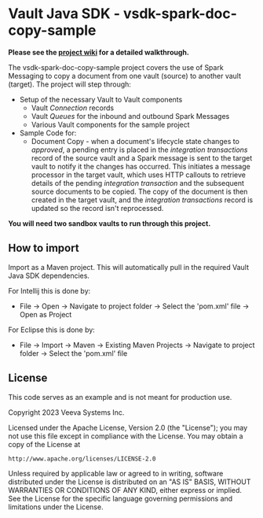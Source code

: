 # Vault Java SDK - vsdk-spark-doc-copy-sample

**Please see the [project wiki](https://github.com/veeva/vsdk-spark-doc-copy-sample/wiki) for a detailed walkthrough.**

The vsdk-spark-doc-copy-sample project covers the use of Spark Messaging to copy a document from one vault (source) to another vault (target). The project will step through:

* Setup of the necessary Vault to Vault components
    * Vault _Connection_ records
    * Vault _Queues_ for the inbound and outbound Spark Messages
    * Various Vault components for the sample project
* Sample Code for:
    * Document Copy - when a document's lifecycle state changes to _approved_, a pending entry is placed in the _integration transactions_ record of the source vault and a Spark message is sent to the target vault to notify it the changes has occurred. This initiates a message processor in the target vault, which uses HTTP callouts to retrieve details of the pending _integration transaction_ and the subsequent source documents to be copied. The copy of the document is then created in the target vault, and the _integration transactions_ record is updated so the record isn't reprocessed.
	

**You will need two sandbox vaults to run through this project.**

## How to import

Import as a Maven project. This will automatically pull in the required Vault Java SDK dependencies. 

For Intellij this is done by:
- File -> Open -> Navigate to project folder -> Select the 'pom.xml' file -> Open as Project

For Eclipse this is done by:
- File -> Import -> Maven -> Existing Maven Projects -> Navigate to project folder -> Select the 'pom.xml' file
	    
## License

This code serves as an example and is not meant for production use.

Copyright 2023 Veeva Systems Inc.
 
Licensed under the Apache License, Version 2.0 (the "License");
you may not use this file except in compliance with the License.
You may obtain a copy of the License at
 
    http://www.apache.org/licenses/LICENSE-2.0

Unless required by applicable law or agreed to in writing, software
distributed under the License is distributed on an "AS IS" BASIS,
WITHOUT WARRANTIES OR CONDITIONS OF ANY KIND, either express or implied.
See the License for the specific language governing permissions and
limitations under the License.

